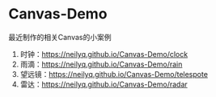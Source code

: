 # Canvas-Demo

最近制作的相关Canvas的小案例<br>
1. 时钟：https://neilyq.github.io/Canvas-Demo/clock
2. 雨滴：https://neilyq.github.io/Canvas-Demo/rain
3. 望远镜：https://neilyq.github.io/Canvas-Demo/telespote
4. 雷达：https://neilyq.github.io/Canvas-Demo/radar
